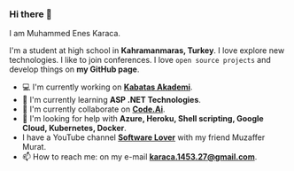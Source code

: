 ### Hi there 👋
I am Muhammed Enes Karaca.

I'm a student at high school in **Kahramanmaras, Turkey**. I love explore new technologies. I like to join conferences. I love `open source projects` and develop things on **my GitHub page**.

 - 💻 I'm currently working on [**Kabatas Akademi**](https://www.kabatasakademi.com).
 - 🌱 I'm currently learning **ASP .NET Technologies**.
 - 👯 I'm currently collaborate on [**Code.Ai**](https://github.com/code-ai-official).
 - 🤔 I'm looking for help with **Azure, Heroku, Shell scripting, Google Cloud, Kubernetes, Docker**.
 - I have a  YouTube channel [**Software Lover**](https://www.youtube.com/channel/UCnZw8EJIzA7oBMb_7Fa6xew) with my friend Muzaffer Murat.
 - 📫 How to reach me: on my e-mail [**karaca.1453.27@gmail.com**](mailto:karaca.1453.27@gmail.com).

<!--
**M-Enes/M-Enes** is a ✨ _special_ ✨ repository because its `README.md` (this file) appears on your GitHub profile.

Here are some ideas to get you started:

- 🔭 I’m currently working on ...
- 🌱 I’m currently learning ...
- 👯 I’m looking to collaborate on ...
- 🤔 I’m looking for help with ...
- 💬 Ask me about ...
- 📫 How to reach me: ...
- 😄 Pronouns: ...
- ⚡ Fun fact: ...
-->
